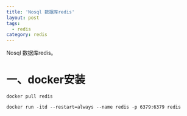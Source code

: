```yaml
---
title: 'Nosql 数据库redis'
layout: post
tags:
  - redis
category: redis
---
```

Nosql 数据库redis。

<!--more-->

# 一、docker安装

```shell
docker pull redis

docker run -itd --restart=always --name redis -p 6379:6379 redis

```

